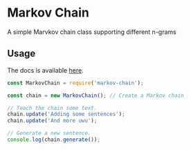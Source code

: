 # Markov Chain

A simple Marvkov chain class supporting different n-grams


## Usage


The docs is available [here](https://purplnay.github.io/markov-chain/MarkovChain.html).


```javascript
const MarkovChain = require('markov-chain');

const chain = new MarkovChain(); // Create a Markov chain

// Teach the chain some text.
chain.update('Adding some sentences');
chain.update('And more uwu');

// Generate a new sentence.
console.log(chain.generate());
```
